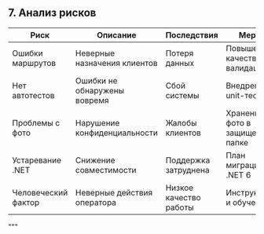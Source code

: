 ## 7. Анализ рисков

| Риск | Описание | Последствия | Меры |
|------|----------|-------------|------|
| Ошибки маршрутов | Неверные назначения клиентов | Потеря данных | Повышение качества валидации |
| Нет автотестов | Ошибки не обнаружены вовремя | Сбой системы | Внедрение unit-тестов |
| Проблемы с фото | Нарушение конфиденциальности | Жалобы клиентов | Хранение фото в защищенной папке |
| Устаревание .NET | Снижение совместимости | Поддержка затруднена | План миграции на .NET 6 |
| Человеческий фактор | Неверные действия оператора | Низкое качество работы | Инструктаж и обучение |
"""
